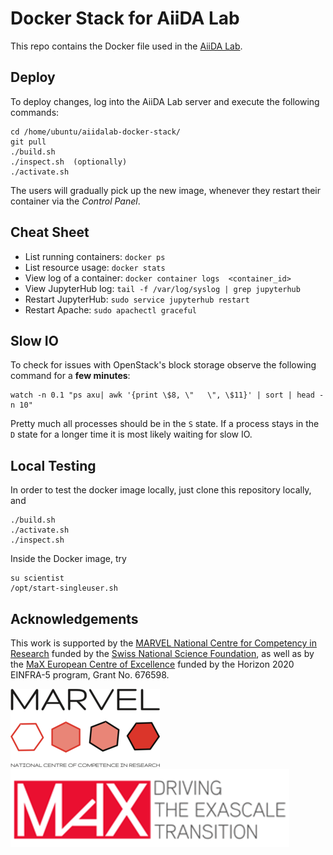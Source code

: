 # Docker Stack for AiiDA Lab

This repo contains the Docker file used in the [AiiDA Lab](https://aiidalab.materialscloud.org).

## Deploy
To deploy changes, log into the AiiDA Lab server and execute the following commands:
```
cd /home/ubuntu/aiidalab-docker-stack/
git pull
./build.sh
./inspect.sh  (optionally)
./activate.sh
```

The users will gradually pick up the new image, whenever they restart their container via the _Control Panel_.

## Cheat Sheet
- List running containers: `docker ps`
- List resource usage: `docker stats`
- View log of a container: `docker container logs  <container_id>`
- View JupyterHub log: `tail -f /var/log/syslog | grep jupyterhub`
- Restart JupyterHub: `sudo service jupyterhub restart`
- Restart Apache: `sudo apachectl graceful`

## Slow IO
To check for issues with OpenStack's block storage observe the following command for a **few minutes**:
```
watch -n 0.1 "ps axu| awk '{print \$8, \"   \", \$11}' | sort | head -n 10"
```
Pretty much all processes should be in the `S` state. If a process stays in the `D` state for a longer time it is most likely waiting for slow IO.

## Local Testing
In order to test the docker image locally, just clone this repository locally, and
```
./build.sh
./activate.sh
./inspect.sh
```

Inside the Docker image, try
```
su scientist
/opt/start-singleuser.sh
```

## Acknowledgements

This work is supported by the [MARVEL National Centre for Competency in Research](<http://nccr-marvel.ch>)
funded by the [Swiss National Science Foundation](<http://www.snf.ch/en>), as well as by the [MaX
European Centre of Excellence](<http://www.max-centre.eu/>) funded by the Horizon 2020 EINFRA-5 program,
Grant No. 676598.

![MARVEL](miscellaneous/logos/MARVEL.png)
![MaX](miscellaneous/logos/MaX.png)
